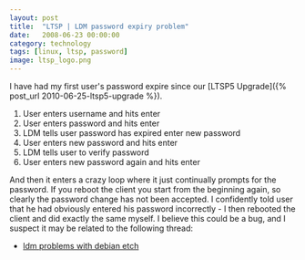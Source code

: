 ```yaml
---
layout: post
title:  "LTSP | LDM password expiry problem"
date:   2008-06-23 00:00:00
category: technology 
tags: [linux, ltsp, password]
image: ltsp_logo.png
---
```


I have had my first user's password expire since our [LTSP5 Upgrade]({% post_url 2010-06-25-ltsp5-upgrade %}).

  1. User enters username and hits enter
  2. User enters password and hits enter
  3. LDM tells user password has expired enter new password
  4. User enters new password and hits enter
  5. LDM tells user to verify password
  6. User enters new password again and hits enter

<!--more-->

And then it enters a crazy loop where it just continually prompts for the password.  If you reboot the client you start from the beginning again, so clearly the password change has not been accepted.  I confidently told user that he had obviously entered his password incorrectly - I then rebooted the client and did exactly the same myself.  I believe this could be a bug, and I suspect it may be related to the following thread:

   * [ldm problems with debian etch](http://marc.info/?t=121069447400001&r=1&w=2)

